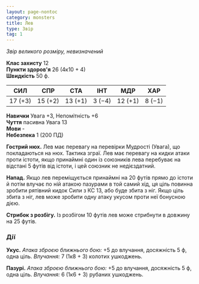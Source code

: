 ```yaml
---
layout: page-nontoc
category: monsters
title: Лев
type: Звір
tag: 1
---
```


_Звір великого розміру, невизначений_

**Клас захисту** 12    
**Пункти здоров'я** 26 (4к10 + 4)    
**Швидкість** 50 ф.

| СИЛ     | СПР     | СТА     | ІНТ    | МДР     | ХАР    |
| ------- | ------- | ------- | ------ | ------- | ------ |
| 17 (+3) | 15 (+2) | 13 (+1) | 3 (−4) | 12 (+1) | 8 (−1) |

**Навички** Увага +3, Непомітність +6    
**Чуття** пасивна Увага 13    
**Мови** -    
**Небезпека** 1 (200 ПД)

**Гострий нюх.** Лев має перевагу на перевірки Мудрості (Увага), що покладаються на нюх. Тактика зграї. Лев має перевагу на кидки атаки проти істоти, якщо принаймні один із союзників лева перебуває на відстані 5 футів від істоти, і цей союзник не недієздатний.    

**Напад.** Якщо лев переміщується принаймні на 20 футів прямо до істоти й потім влучає по ній атакою пазурами в той самий хід, ця ціль повинна зробити рятівний кидок Сили з КС 13, або буде збита з ніг. Якщо ціль збита з ніг, лев може зробити одну атаку укусом проти неї бонусною дією.    

**Стрибок з розбігу.** Із розбігом 10 футів лев може стрибнути в довжину на 25 футів.

### Дії
**Укус.** _Атака зброєю ближнього бою:_ +5 до влучання, досяжність 5 ф, одна ціль. _Влучання:_ 7 (1к8 + 3) колотих ушкоджень.    

**Пазурі.** _Атака зброєю ближнього бою:_ +5 до влучання, досяжність 5 ф, одна ціль. _Влучання:_ 6 (1к6 + 3) рубаних ушкоджень. 

